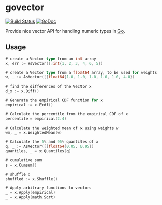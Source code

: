 # govector

[![Build Status](https://travis-ci.org/drewlanenga/govector.svg?branch=master)](https://travis-ci.org/drewlanenga/govector) [![GoDoc](https://godoc.org/github.com/drewlanenga/govector?status.svg)](https://godoc.org/github.com/drewlanenga/govector)


Provide nice vector API for handling numeric types in [Go](http://golang.org).

## Usage

```go
# create a Vector type from an int array
x, err := AsVector([]int{1, 2, 3, 4, 6, 5})

# create a Vector type from a float64 array, to be used for weights
w, _ := AsVector([]float64{1.0, 1.0, 1.0, 1.0, 1.0, 4.0})

# find the differences of the Vector x
d_x := x.Diff()

# Generate the empirical CDF function for x
empirical := x.Ecdf()

# Calculate the percentile from the empirical CDF of x
percentile = empirical(2.4)

# Calculate the weighted mean of x using weights w
wm, _ = x.WeightedMean(w)

# Calculate the 5% and 95% quantiles of x
q, _ := AsVector([]float64{0.05, 0.95})
quantiles, _ = x.Quantiles(q)

# cumulative sum
s = x.Cumsum()

# shuffle x
shuffled := x.Shuffle()

# Apply arbitrary functions to vectors
_ = x.Apply(empirical)
_ = x.Apply(math.Sqrt)
```
